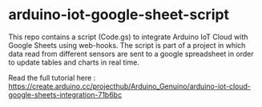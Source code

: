 # arduino-iot-google-sheet-script
This repo contains a script (Code.gs) to integrate Arduino IoT Cloud with Google Sheets using web-hooks. 
The script is part of a project in which data read from different sensors are sent to a google spreadsheet in order to 
update tables and charts in real time.

Read the full tutorial here : https://create.arduino.cc/projecthub/Arduino_Genuino/arduino-iot-cloud-google-sheets-integration-71b6bc
